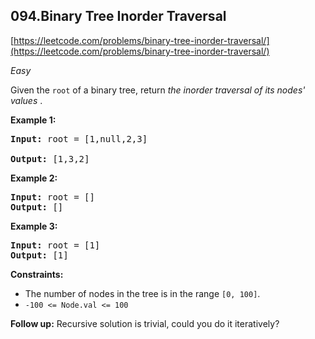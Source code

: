 ## 094.Binary Tree Inorder Traversal

[https://leetcode.com/problems/binary-tree-inorder-traversal/](https://leetcode.com/problems/binary-tree-inorder-traversal/)

*Easy*

Given the `root` of a binary tree, return *the inorder traversal of its nodes' values* .

**Example 1:**

<pre><strong>Input:</strong> root = [1,null,2,3]

<strong>Output:</strong> [1,3,2]
</pre>

**Example 2:**

<pre><strong>Input:</strong> root = []
<strong>Output:</strong> []
</pre>

**Example 3:**

<pre><strong>Input:</strong> root = [1]
<strong>Output:</strong> [1]
</pre>

**Constraints:**

* The number of nodes in the tree is in the range `[0, 100]`.
* `-100 <= Node.val <= 100`

**Follow up:** Recursive solution is trivial, could you do it iteratively?

